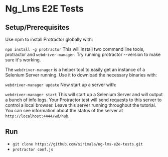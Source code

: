 # Ng_Lms E2E Tests

## Setup/Prerequisites
Use npm to install Protractor globally with:

`npm install -g protractor`
This will install two command line tools, protractor and `webdriver-manager`. Try running protractor --version to make sure it's working.

The `webdriver-manager` is a helper tool to easily get an instance of a Selenium Server running. Use it to download the necessary binaries with:

`webdriver-manager update`
Now start up a server with:

`webdriver-manager start`
This will start up a Selenium Server and will output a bunch of info logs. Your Protractor test will send requests to this server to control a local browser. Leave this server running throughout the tutorial. You can see information about the status of the server at `http://localhost:4444/wd/hub`.



## Run

* `git clone https://github.com/sirimala/ng-lms-e2e-tests.git`
* `protractor conf.js`